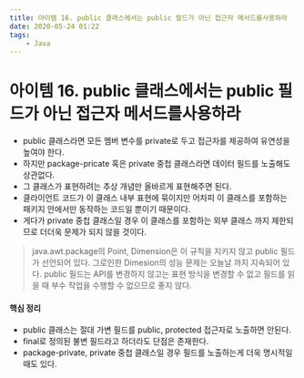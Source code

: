 ```yaml
---
title: 아이템 16. public 클래스에서는 public 필드가 아닌 접근자 메서드를사용하라
date: 2020-05-24 01:22
tags:
    - Java
---
```


# 아이템 16. public 클래스에서는 public 필드가 아닌 접근자 메서드를사용하라
- public 클래스라면 모든 멤버 변수를 private로 두고 접근자를 제공하여 유연성을 높여야 한다.
- 하지만 package-pricate 혹은 private 중첩 클래스라면 데이터 필드를 노출해도 상관없다.
- 그 클래스가 표현하려는 추상 개념만 올바르게 표현해주면 된다.
- 클라이언트 코드가 이 클래스 내부 표현에 묶이지만 어차피 이 클래스를 포함하는 패키지 안에서만 동작하는 코드일 뿐이기 때문이다.
- 게다가 private 중첩 클래스일 경우 이 클래스를 포함하는 외부 클래스 까지 제한되므로 더더욱 문제가 되지 않을 것이다.

> java.awt.package의 Point, Dimension은 이 규칙을 지키지 않고 public 필드가 선언되어 있다.
> 그로인한 Dimesion의 성능 문제는 오늘날 까지 지속되어 있다.
> public 필드는 API를 변경하지 않고는 표현 방식을 변경할 수 없고 필드를 읽을 때 부수 작업을 수행할 수 없으므로 좋지 않다.

#### 핵심 정리
- public 클래스는 절대 가변 필드를 public, protected 접근자로 노출하면 안된다.
- final로 정의된 불변 필드라고 하더라도 단점은 존재한다.
- package-private, private 중첩 클래스일 경우 필드를 노출하는게 더욱 명시적일 때도 있다.
